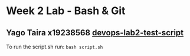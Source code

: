# Week 2 Lab - Bash & Git
Yago Taira x19238568
[devops-lab2-test-script](https://github.com/YagoTaira/devops-lab2-test-script.git)
---
To run the script.sh run: `bash script.sh`
